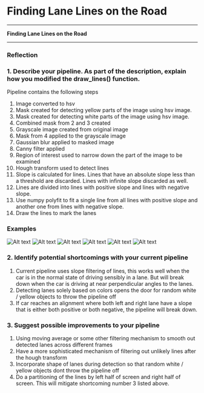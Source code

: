 # **Finding Lane Lines on the Road** 

---

**Finding Lane Lines on the Road**


[//]: # (Image References)

[image1]: ./examples/grayscale.jpg "Grayscale"

---

### Reflection

### 1. Describe your pipeline. As part of the description, explain how you modified the draw_lines() function.

Pipeline contains the following steps

1. Image converted to hsv
2. Mask created for detecting yellow parts of the image using hsv image.
3. Mask created for detecting white parts of the image using hsv image.
4. Combined mask from 2 and 3 created
5. Grayscale image created from original image
6. Mask from 4 applied to the grayscale image
7. Gaussian blur applied to masked image
8. Canny filter applied
9. Region of interest used to narrow down the part of the image to be examined
10. Hough transform used to detect lines
11. Slope is calculated for lines. Lines that have an absolute slope less than a threshold are discarded. Lines with infinite slope discarded as well.
11. Lines are divided into lines with positive slope and lines with negative slope.
12. Use numpy polyfit to fit a single line from all lines with positive slope and another one from lines with negative slope.
13. Draw the lines to mark the lanes


### Examples

![Alt text](/test_images/solidWhiteCurve.jpg?raw=true "")
![Alt text](/test_images/solidWhiteRight.jpg?raw=true "")
![Alt text](/test_images/solidYellowCurve.jpg?raw=true "")
![Alt text](/test_images/solidYellowCurve2.jpg?raw=true "")
![Alt text](/test_images/solidYellowLeft.jpg?raw=true "")
![Alt text](/test_images/whiteCarLaneSwitch.jpg?raw=true "")



### 2. Identify potential shortcomings with your current pipeline

1. Current pipeline uses slope filtering of lines, this works well when the car is in the normal state of driving sensibly in a lane. But will break down when the car is driving at near perpendicular angles to the lanes.
2. Detecting lanes solely based on colors opens the door for random white / yellow objects to throw the pipeline off
3. If car reaches an alignment where both left and right lane have a slope that is either both positive or both negative, the pipeline will break down. 

### 3. Suggest possible improvements to your pipeline

1. Using moving average or some other filtering mechanism to smooth out detected lanes across different frames
2. Have a more sophisticated mechanism of filtering out unlikely lines after the hough transform
3. Incorporate shape of lanes during detection so that random white / yellow objects dont throw the pipeline off
4. Do a partitioning of the lines by left half of screen and right half of screen. This will mitigate shortcoming number 3 listed above.
